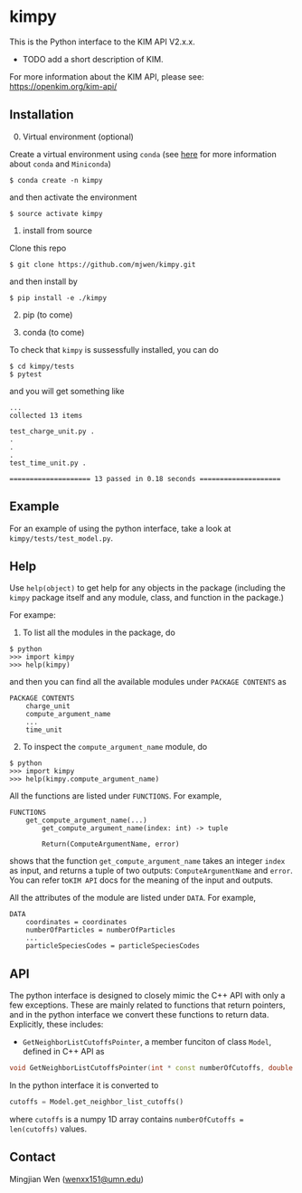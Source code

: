 # kimpy

This is the Python interface to the KIM API V2.x.x.

- TODO add a short description of KIM.

For more information about the KIM API, please see: https://openkim.org/kim-api/

## Installation

0. Virtual environment (optional)

Create a virtual environment using `conda` (see [here](https://conda.io/miniconda.html) for more information about `conda` and `Miniconda`)
```
$ conda create -n kimpy
```
and then activate the environment
```
$ source activate kimpy
```
1. install from source

Clone this repo
```
$ git clone https://github.com/mjwen/kimpy.git
```
and then install by
```
$ pip install -e ./kimpy
```

2. pip (to come)

3. conda (to come)

To check that `kimpy` is sussessfully installed, you can do
```
$ cd kimpy/tests
$ pytest
```
and you will get something like
```
...
collected 13 items

test_charge_unit.py .
.
.
.
test_time_unit.py .

==================== 13 passed in 0.18 seconds ====================
```

## Example

For an example of using the python interface, take a look at `kimpy/tests/test_model.py`.

## Help

Use `help(object)` to get help for any objects in the package (including the `kimpy` package itself and any module, class, and function in the package.)

For exampe:

1. To list all the modules in the package, do

```
$ python
>>> import kimpy
>>> help(kimpy)
```

and then you can find all the available modules under `PACKAGE CONTENTS` as

```
PACKAGE CONTENTS
	charge_unit
	compute_argument_name
	...
	time_unit
```

2. To inspect the `compute_argument_name` module, do

```
$ python
>>> import kimpy
>>> help(kimpy.compute_argument_name)
```

All the functions are listed under `FUNCTIONS`. For example,

``` get_compute_argument_name(...)
FUNCTIONS
	get_compute_argument_name(...)
		get_compute_argument_name(index: int) -> tuple

		Return(ComputeArgumentName, error)
```

shows that the function `get_compute_argument_name` takes an integer `index` as input, and returns a tuple of two outputs: `ComputeArgumentName` and `error`. You can refer to`KIM API` docs for the meaning of the input and outputs.

All the attributes of the module are listed under `DATA`. For example,

    DATA
    	coordinates = coordinates
    	numberOfParticles = numberOfParticles
    	...
    	particleSpeciesCodes = particleSpeciesCodes

## API

The python interface is designed to closely mimic the C++ API with only a few exceptions. These are mainly related to functions that return pointers, and in the python interface we convert these functions to return data. Explicitly, these includes:

- `GetNeighborListCutoffsPointer`, a member funciton of class `Model`,  defined in C++ API as

```cpp
void GetNeighborListCutoffsPointer(int * const numberOfCutoffs, double const ** const cutoffs) const;
```


In the python interface it is converted to

```python
cutoffs = Model.get_neighbor_list_cutoffs()
```

where `cutoffs` is a numpy 1D array contains `numberOfCutoffs = len(cutoffs)` values.

## Contact

Mingjian Wen (wenxx151@umn.edu)
